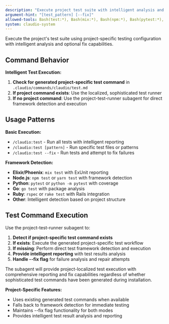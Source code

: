 ```yaml
---
description: "Execute project test suite with intelligent analysis and optional fixes"
argument-hint: "[test_pattern] [--fix]"
allowed-tools: Bash(test:*), Bash(mix:*), Bash(npm:*), Bash(pytest:*), Bash(go:*)
system: claudio-system
---
```


Execute the project's test suite using project-specific testing configuration with intelligent analysis and optional fix capabilities.

## Command Behavior

**Intelligent Test Execution:**
1. **Check for generated project-specific test command** in `.claudio/commands/claudio/test.md`
2. **If project command exists**: Use the localized, sophisticated test runner
3. **If no project command**: Use the project-test-runner subagent for direct framework detection and execution

## Usage Patterns

**Basic Execution:**
- `/claudio:test` - Run all tests with intelligent reporting
- `/claudio:test [pattern]` - Run specific test files or patterns
- `/claudio:test --fix` - Run tests and attempt to fix failures

**Framework Detection:**
- **Elixir/Phoenix**: `mix test` with ExUnit reporting
- **Node.js**: `npm test` or `yarn test` with framework detection
- **Python**: `pytest` or `python -m pytest` with coverage
- **Go**: `go test` with package analysis
- **Ruby**: `rspec` or `rake test` with Rails integration
- **Other**: Intelligent detection based on project structure

## Test Command Execution

Use the project-test-runner subagent to:

1. **Detect if project-specific test command exists**
2. **If exists**: Execute the generated project-specific test workflow
3. **If missing**: Perform direct test framework detection and execution
4. **Provide intelligent reporting** with test results analysis
5. **Handle --fix flag** for failure analysis and repair attempts

The subagent will provide project-localized test execution with comprehensive reporting and fix capabilities regardless of whether sophisticated test commands have been generated during installation.

**Project-Specific Features:**
- Uses existing generated test commands when available
- Falls back to framework detection for immediate testing
- Maintains --fix flag functionality for both modes
- Provides intelligent test result analysis and reporting
